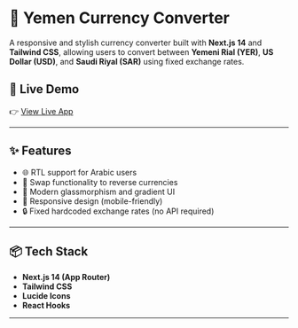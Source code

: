 # 💱 Yemen Currency Converter

A responsive and stylish currency converter built with **Next.js 14** and **Tailwind CSS**, allowing users to convert between **Yemeni Rial (YER)**, **US Dollar (USD)**, and **Saudi Riyal (SAR)** using fixed exchange rates.

## 🚀 Live Demo

👉 [View Live App](https://yourdomain.com)

---

## ✨ Features

- 🌐 RTL support for Arabic users
- 🔄 Swap functionality to reverse currencies
- 🎨 Modern glassmorphism and gradient UI
- 📱 Responsive design (mobile-friendly)
- 🔒 Fixed hardcoded exchange rates (no API required)

---

## 📦 Tech Stack

- **Next.js 14 (App Router)**
- **Tailwind CSS**
- **Lucide Icons**
- **React Hooks**

---



